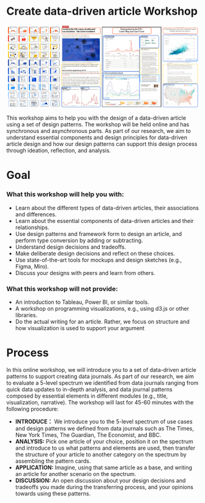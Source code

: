 # Create data-driven article Workshop

<img src="figures/dadp_small1.png" width="550px"/>

This workshop aims to help you with the design of a data-driven article using a set of design patterns. The workshop will be held online and has synchronous and asynchronous parts. As part of our research, we aim to understand essential components and design principles for data-driven article design and how our design patterns can support this design process through ideation, reflection, and analysis.

# Goal

### What this workshop will help you with:
 * Learn about the different types of data-driven articles, their associations and differences.
 * Learn about the essential components of data-driven articles and their relationships.
 * Use design patterns and framework form to design an article, and perform type conversion by adding or subtracting.
 * Understand design decisions and tradeoffs.
 * Make deliberate design decisions and reflect on these choices.
 * Use state-of-the-art tools for mockups and design sketches (e.g., Figma, Miro).
 * Discuss your designs with peers and learn from others.

### What this workshop will not provide:
 * An introduction to Tableau, Power BI, or similar tools.
 * A workshop on programming visualizations, e.g., using d3.js or other libraries.
 * Do the actual writing for an article. Rather, we focus on structure and how visualization is used to support your argument

# Process
In this online workshop, we will introduce you to a set of data-driven article patterns to support creating data journals. As part of our research, we aim to evaluate a 5-level spectrum we identified from data journals ranging from quick data updates to in-depth analysis, and data journal patterns composed by essential elements in different modules (e.g., title, visualization, narrative). The workshop will last for 45-60 minutes with the following procedure:

  * **INTRODUCE：** We introduce you to the 5-level spectrum of use cases and design patterns we defined from data journals such as The Times, New York Times, The Guardian, The Economist, and BBC.
  * **ANALYSIS:** Pick one article of your choice, position it on the spectrum and introduce to us what patterns and elements are used, then transfer the structure of your article to another category on the spectrum by assembling the pattern cards.
  * **APPLICATION:** Imagine, using that same article as a base, and writing an article for another scenario on the spectrum.
  * **DISCUSSION:** An open discussion about your design decisions and tradeoffs you made during the transferring process, and your opinions towards using these patterns.
